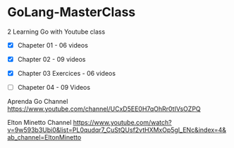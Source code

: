 # GoLang-MasterClass
2
Learning Go with Youtube class

- [x] Chapeter 01 - 06 videos
- [x] Chapter 02 - 09 videos
- [x] Chapter 03 Exercices - 06 videos
- [ ] Chapeter 04 - 09 Videos


Aprenda Go Channel https://www.youtube.com/channel/UCxD5EE0H7qOhRr0tIVsOZPQ

Elton Minetto Channel https://www.youtube.com/watch?v=9w593b3Ubi0&list=PL0qudqr7_CuStQUsf2vtHXMxOp5gl_ENc&index=4&ab_channel=EltonMinetto
